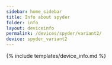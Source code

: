 ```yaml
---
sidebar: home_sidebar
title: Info about spyder
folder: info
layout: deviceinfo
permalink: /devices/spyder/variant2/
device: spyder_variant2
---
```

{% include templates/device_info.md %}
